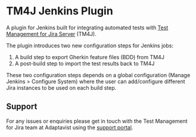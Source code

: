# TM4J Jenkins Plugin

A plugin for Jenkins built for integrating automated tests with [Test Management for Jira Server](https://marketplace.atlassian.com/apps/1213259/test-management-for-jira?hosting=server&tab=overview) (TM4J).  

The plugin introduces two new configuration steps for Jenkins jobs:
1) A build step to export Gherkin feature files (BDD) from TM4J
1) A post-build step to import the test results back to TM4J

These two configuration steps depends on a global configuration (Manage Jenkins > Configure System)
where the user can add/configure different Jira instances to be used on each build step.

## Support

For any issues or enquiries please get in touch with the Test Management for Jira team at Adaptavist using the [support portal](https://productsupport.adaptavist.com/servicedesk/customer/portal/27).
